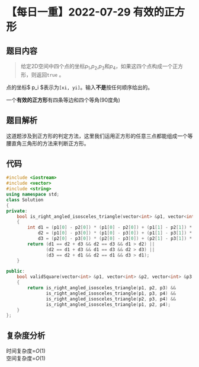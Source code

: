 # 【每日一重】2022-07-29 有效的正方形

## 题目内容

> 给定2D空间中四个点的坐标$p_1$,$p_2$,$p_3$和$p_4$，如果这四个点构成一个正方形，则返回``true`` 。

点的坐标$ p_i $表示为`` [xi, yi] ``。输入**不是**按任何顺序给出的。

一个**有效的正方形**有四条等边和四个等角(90度角)

## 题目解析

这道题涉及到正方形的判定方法，这里我们运用正方形的任意三点都能组成一个等腰直角三角形的方法来判断正方形。

## 代码

```cpp
#include <iostream>
#include <vector>
#include <string>
using namespace std;
class Solution
{
private:
    bool is_right_angled_isosceles_triangle(vector<int> &p1, vector<int> &p2, vector<int> &p3)
    {
        int d1 = (p1[0] - p2[0]) * (p1[0] - p2[0]) + (p1[1] - p2[1]) * (p1[1] - p2[1]),
            d2 = (p1[0] - p3[0]) * (p1[0] - p3[0]) + (p1[1] - p3[1]) * (p1[1] - p3[1]),
            d3 = (p2[0] - p3[0]) * (p2[0] - p3[0]) + (p2[1] - p3[1]) * (p2[1] - p3[1]);
        return (d1 == d2 + d3 && d2 == d3 && d1 > d2) ||
               (d2 == d1 + d3 && d1 == d3 && d2 > d3) ||
               (d3 == d2 + d1 && d2 == d1 && d3 > d1);
    }

public:
    bool validSquare(vector<int> &p1, vector<int> &p2, vector<int> &p3, vector<int> &p4)
    {
        return is_right_angled_isosceles_triangle(p1, p2, p3) &&
               is_right_angled_isosceles_triangle(p1, p3, p4) &&
               is_right_angled_isosceles_triangle(p2, p3, p4) &&
               is_right_angled_isosceles_triangle(p1, p2, p4);
    }
};
```

## 复杂度分析

时间复杂度=$O(1)$  
空间复杂度=$O(1)$
